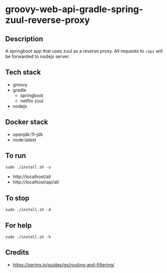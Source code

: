 # groovy-web-api-gradle-spring-zuul-reverse-proxy

## Description
A springboot app that uses zuul
as a reverse proxy. All requests
to `/api` will be forwarded to nodejs
server.

## Tech stack
- groovy
- gradle
  - springboot
  - netflix zuul
- nodejs

## Docker stack
- openjdk:11-jdk
- node:latest

## To run
`sudo ./install.sh -u`
- http://localhost/all
- http://localhost/api/all

## To stop
`sudo ./install.sh -d`

## For help
`sudo ./install.sh -h`

## Credits
- https://spring.io/guides/gs/routing-and-filtering/
